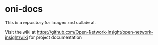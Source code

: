 # oni-docs

This is a repository for images and collateral. 

Visit the wiki at https://github.com/Open-Network-Insight/open-network-insight/wiki for project documentation
